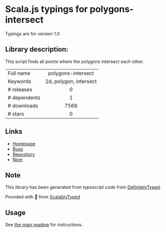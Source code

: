 
# Scala.js typings for polygons-intersect

Typings are for version 1.0

## Library description:
This script finds all points where the polygons intersect each other.

|                    |                 |
| ------------------ | :-------------: |
| Full name          | polygons-intersect |
| Keywords           | 2d, polygon, intersect |
| # releases         | 0 |
| # dependents       | 1 |
| # downloads        | 7566 |
| # stars            | 0 |

## Links
- [Homepage](https://github.com/DudaGod/polygons-intersect#readme)
- [Bugs](https://github.com/DudaGod/polygons-intersect/issues)
- [Repository](https://github.com/DudaGod/polygons-intersect)
- [Npm](https://www.npmjs.com/package/polygons-intersect)
    


## Note
This library has been generated from typescript code from [DefinitelyTyped](https://definitelytyped.org).

Provided with :purple_heart: from [ScalablyTyped](https://github.com/oyvindberg/ScalablyTyped)

## Usage
See [the main readme](../../readme.md) for instructions.


